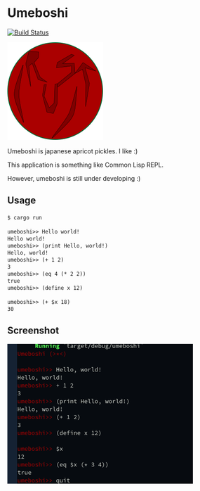 # Umeboshi

[![Build Status](https://travis-ci.org/masahiko-ofgp/umeboshi.svg?branch=master)](https://travis-ci.org/masahiko-ofgp/umeboshi)


<img src="./imgs/umeboshi.png" alt="umeboshi logo">

Umeboshi is japanese apricot pickles. I like :)

This application is something like Common Lisp REPL.

However, umeboshi is still under developing :)

## Usage

    $ cargo run

    umeboshi>> Hello world!
    Hello world!
    umeboshi>> (print Hello, world!)
    Hello, world!
    umeboshi>> (+ 1 2)
    3
    umeboshi>> (eq 4 (* 2 2))
    true
    umeboshi>> (define x 12)

    umeboshi>> (+ $x 18)
    30

## Screenshot

<img src="./imgs/umeboshi-screenshot.png" alt="umeboshi screenshot">
